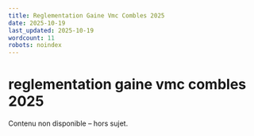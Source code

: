 ```yaml
---
title: Reglementation Gaine Vmc Combles 2025
date: 2025-10-19
last_updated: 2025-10-19
wordcount: 11
robots: noindex
---
```


# reglementation gaine vmc combles 2025

Contenu non disponible – hors sujet.